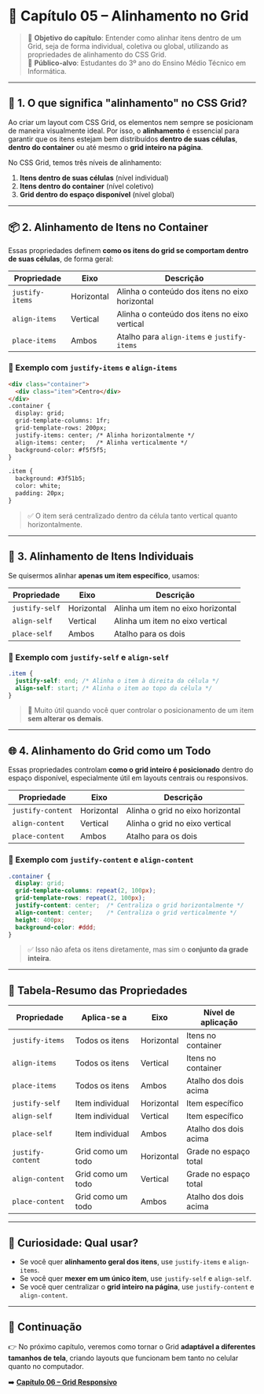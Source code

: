 # 🧩 Capítulo 05 – Alinhamento no Grid

> 📘 **Objetivo do capítulo**: Entender como alinhar itens dentro de um Grid, seja de forma individual, coletiva ou global, utilizando as propriedades de alinhamento do CSS Grid.  
> 🎯 **Público-alvo**: Estudantes do 3º ano do Ensino Médio Técnico em Informática.

---

## 🎯 1. O que significa "alinhamento" no CSS Grid?

Ao criar um layout com CSS Grid, os elementos nem sempre se posicionam de maneira visualmente ideal. Por isso, o **alinhamento** é essencial para garantir que os itens estejam bem distribuídos **dentro de suas células**, **dentro do container** ou até mesmo o **grid inteiro na página**.

No CSS Grid, temos três níveis de alinhamento:

1. **Itens dentro de suas células** (nível individual)
2. **Itens dentro do container** (nível coletivo)
3. **Grid dentro do espaço disponível** (nível global)

---

## 📦 2. Alinhamento de Itens no Container

Essas propriedades definem **como os itens do grid se comportam dentro de suas células**, de forma geral:

| Propriedade     | Eixo       | Descrição                                      |
| --------------- | ---------- | ---------------------------------------------- |
| `justify-items` | Horizontal | Alinha o conteúdo dos itens no eixo horizontal |
| `align-items`   | Vertical   | Alinha o conteúdo dos itens no eixo vertical   |
| `place-items`   | Ambos      | Atalho para `align-items` e `justify-items`    |

### 🧪 Exemplo com `justify-items` e `align-items`

```html
<div class="container">
  <div class="item">Centro</div>
</div>
.container {
  display: grid;
  grid-template-columns: 1fr;
  grid-template-rows: 200px;
  justify-items: center; /* Alinha horizontalmente */
  align-items: center;   /* Alinha verticalmente */
  background-color: #f5f5f5;
}

.item {
  background: #3f51b5;
  color: white;
  padding: 20px;
}
```

> ✅ O item será centralizado dentro da célula tanto vertical quanto horizontalmente.

------

## 👤 3. Alinhamento de Itens Individuais

Se quisermos alinhar **apenas um item específico**, usamos:

| Propriedade    | Eixo       | Descrição                         |
| -------------- | ---------- | --------------------------------- |
| `justify-self` | Horizontal | Alinha um item no eixo horizontal |
| `align-self`   | Vertical   | Alinha um item no eixo vertical   |
| `place-self`   | Ambos      | Atalho para os dois               |

### 🧪 Exemplo com `justify-self` e `align-self`

```css
.item {
  justify-self: end; /* Alinha o item à direita da célula */
  align-self: start; /* Alinha o item ao topo da célula */
}
```

> 🎯 Muito útil quando você quer controlar o posicionamento de um item **sem alterar os demais**.

------

## 🌐 4. Alinhamento do Grid como um Todo

Essas propriedades controlam **como o grid inteiro é posicionado** dentro do espaço disponível, especialmente útil em layouts centrais ou responsivos.

| Propriedade       | Eixo       | Descrição                        |
| ----------------- | ---------- | -------------------------------- |
| `justify-content` | Horizontal | Alinha o grid no eixo horizontal |
| `align-content`   | Vertical   | Alinha o grid no eixo vertical   |
| `place-content`   | Ambos      | Atalho para os dois              |

### 🧪 Exemplo com `justify-content` e `align-content`

```css
.container {
  display: grid;
  grid-template-columns: repeat(2, 100px);
  grid-template-rows: repeat(2, 100px);
  justify-content: center;  /* Centraliza o grid horizontalmente */
  align-content: center;    /* Centraliza o grid verticalmente */
  height: 400px;
  background-color: #ddd;
}
```

> ✅ Isso não afeta os itens diretamente, mas sim o **conjunto da grade inteira**.

------

## 🧠 Tabela-Resumo das Propriedades

| Propriedade       | Aplica-se a       | Eixo       | Nível de aplicação    |
| ----------------- | ----------------- | ---------- | --------------------- |
| `justify-items`   | Todos os itens    | Horizontal | Itens no container    |
| `align-items`     | Todos os itens    | Vertical   | Itens no container    |
| `place-items`     | Todos os itens    | Ambos      | Atalho dos dois acima |
| `justify-self`    | Item individual   | Horizontal | Item específico       |
| `align-self`      | Item individual   | Vertical   | Item específico       |
| `place-self`      | Item individual   | Ambos      | Atalho dos dois acima |
| `justify-content` | Grid como um todo | Horizontal | Grade no espaço total |
| `align-content`   | Grid como um todo | Vertical   | Grade no espaço total |
| `place-content`   | Grid como um todo | Ambos      | Atalho dos dois acima |

------

## 💬 Curiosidade: Qual usar?

- Se você quer **alinhamento geral dos itens**, use `justify-items` e `align-items`.
- Se você quer **mexer em um único item**, use `justify-self` e `align-self`.
- Se você quer centralizar o **grid inteiro na página**, use `justify-content` e `align-content`.

------

## 📘 Continuação

👉 No próximo capítulo, veremos como tornar o Grid **adaptável a diferentes tamanhos de tela**, criando layouts que funcionam bem tanto no celular quanto no computador.

➡️ [**Capítulo 06 – Grid Responsivo**](./06-grid-responsivo.md)

